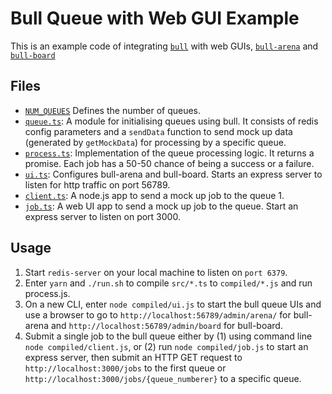 # Bull Queue with Web GUI Example

This is an example code of integrating [`bull`](https://www.npmjs.com/package/bull) with web GUIs, [`bull-arena`](https://www.npmjs.com/package/bull-arena) and [`bull-board`](https://www.npmjs.com/package/bull-board)

## Files

- [`NUM_QUEUES`](./conf/NUM_QUEUES) Defines the number of queues.
- [`queue.ts`](./src/queue.ts): A module for initialising queues using bull. It consists of redis config parameters and a `sendData` function to send mock up data (generated by `getMockData`) for processing by a specific queue.
- [`process.ts`](./src/process.ts): Implementation of the queue processing logic. It returns a promise. Each job has a 50-50 chance of being a success or a failure.
- [`ui.ts`](./src/ui.ts): Configures bull-arena and bull-board. Starts an express server to listen for http traffic on port 56789.
- [`client.ts`](./src/client.ts): A node.js app to send a mock up job to the queue 1.
- [`job.ts`](./src/job.ts): A web UI app to send a mock up job to the queue. Start an express server to listen on port 3000.

## Usage

1. Start `redis-server` on your local machine to listen on `port 6379`.
2. Enter `yarn` and `./run.sh` to compile `src/*.ts` to `compiled/*.js` and run process.js.
3. On a new CLI, enter `node compiled/ui.js` to start the bull queue UIs and use a browser to go to `http://localhost:56789/admin/arena/` for bull-arena and `http://localhost:56789/admin/board` for bull-board.
4. Submit a single job to the bull queue either by (1) using command line `node compiled/client.js`, or (2) run `node compiled/job.js` to start an express server, then submit an HTTP GET request to `http://localhost:3000/jobs` to the first queue or `http://localhost:3000/jobs/{queue_numberer}` to a specific queue.
